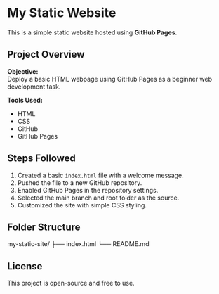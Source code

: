 # My Static Website

This is a simple static website hosted using **GitHub Pages**.

## Project Overview

**Objective:**  
Deploy a basic HTML webpage using GitHub Pages as a beginner web development task.

**Tools Used:**  
- HTML
- CSS
- GitHub
- GitHub Pages

## Steps Followed

1. Created a basic `index.html` file with a welcome message.
2. Pushed the file to a new GitHub repository.
3. Enabled GitHub Pages in the repository settings.
4. Selected the main branch and root folder as the source.
5. Customized the site with simple CSS styling.

## Folder Structure


my-static-site/
├── index.html
└── README.md


## License

This project is open-source and free to use.
